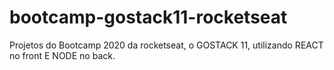 # bootcamp-gostack11-rocketseat
Projetos do Bootcamp 2020 da rocketseat, o GOSTACK 11,  utilizando REACT no front E NODE no back.
